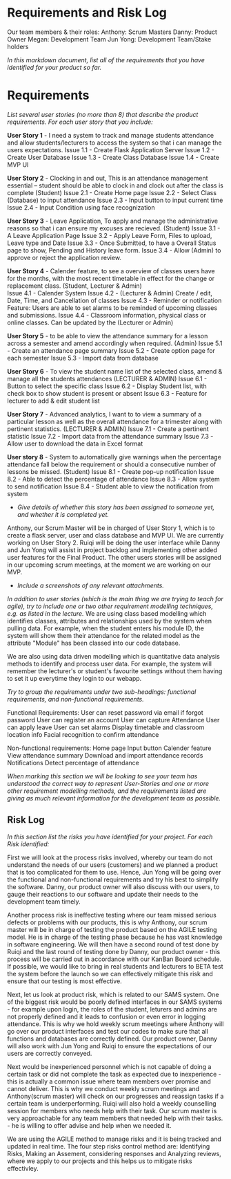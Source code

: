 # Requirements and Risk Log
Our team members & their roles:
Anthony: Scrum Masters
Danny: Product Owner
Megan: Development Team
Jun Yong: Development Team/Stake holders

*In this markdown document, list all of the requirements that you have identified for your product so far.*

# Requirements

*List several user stories (no more than 8) that describe the product requirements. For each user story that you include:*

**User Story 1** - I need a system to track and manage students attendance and allow students/lecturers to access the system so that i can manage the users expectations. 
Issue 1.1 - Create Flask Application Server
Issue 1.2 - Create User Database
Issue 1.3 - Create Class Database
Issue 1.4 - Create MVP UI

**User Story 2** - Clocking in and out, This is an attendance management essential – student should be able to clock in and clock out after the class is complete (Student)
Issue 2.1 -  Create Home page
Issue 2.2 - Select Class (Database) to input attendance
Issue 2.3 -  Input button to input current time 
Issue 2.4 -  Input Condition using face recognization

**User Story 3** - Leave Application, To apply and manage the administrative reasons so that i can ensure my excuses are recieved. (Student)
Issue 3.1 - A Leave Application Page
Issue 3.2 - Apply Leave Form, Files to upload, Leave type and Date
Issue 3.3 - Once Submitted, to have a Overall Status page to show, Pending and History leave form.
Issue 3.4 - Allow (Admin) to approve or reject the application review. 

**User Story 4** - Calender feature, to see a overview of classes users have for the months, with the most recent timetable in effect for the change or replacement class. (Student, Lecturer & Admin)  
Issue 4.1 - Calender System
Issue 4.2 - (Lecturer & Admin) Create / edit, Date, Time, and Cancellation of classes 
Issue 4.3 - Reminder or notification Feature: Users are able to set alarms to be reminded of upcoming classes and submissions. 
Issue 4.4 - Classroom information, physical class or online classes. Can be updated by the (Lecturer or Admin)

**User Story 5** - to be able to view the attendance summary for a lesson across a semester and amend accordingly when required. (Admin)
Issue 5.1 -  Create an attendance page summary
Issue 5.2 -  Create option page for each semester
Issue 5.3 -   Import data from database

**User Story 6** - To view the student name list of the selected class, amend & manage all the students attendances (LECTURER & ADMIN)
Issue 6.1 - Button to select the specific class
Issue 6.2 -  Display Student list, with check box to show student is present or absent
Issue 6.3 - Feature for lecturer to add & edit student list

**User Story 7** - Advanced analytics, I want to to view a summary of a particular lesson as well as the overall attendance for a trimester along with pertinent statistics.  (LECTURER & ADMIN)
Issue 7.1 -  Create a pertinent statistic
Issue 7.2 -  Import data from the attendance summary
Issue 7.3 -  Allow user to download the data in Excel format

**User story 8** - System to automatically give warnings when the percentage attendance fall below the requirement or should a consecutive number of lessons be missed. (Student)
Issue 8.1 -  Create pop-up notification
Issue 8.2 - Able to detect the percentage of attendance
Issue 8.3 - Allow system to send notification 
Issue 8.4 -  Student able to view the notification from system


* *Give details of whether this story has been assigned to someone yet, and whether it is completed yet.*

Anthony, our Scrum Master will be in charged of User Story 1, which is to create a flask server, user and class database and MVP UI. We are currently working on User Story 2. Ruiqi will be doing the user interface while Danny and Jun Yong will assist in project backlog and implementing other added user features for the Final Product.
The other users stories will be assigned in our upcoming scrum meetings, at the moment we are working on our MVP.

* *Include a screenshots of any relevant attachments.*

*In addition to user stories (which is the main thing we are trying to teach for agile), try to include one or two other requirement modelling techniques, e.g. as listed in the lecture.*
We are using class based modelling which identifies classes, attributes and relationships used by the system when pulling data. For example, when the student enters his module ID, the system
will show them their attendance for the related model as the attribute "Module" has been classed into our code database.

We are also using data driven modelling which is quantitative data analysis methods to identify and process user data. For example, the system will remember the lecturer's or student's favourite settings
without them having to set it up everytime they login to our webapp. 

*Try to group the requirements under two sub-headings: functional requirements, and non-functional requirements.*

Functional Requirements:
User can reset password via email if forgot password
User can register an account
User can capture Attendance
User can apply leave
User can set alarms
Display timetable and classroom location info
Facial recognition to confirm attendance

Non-functional requirements:
Home page
Input button
Calender feature
View attendance summary
Download and import attendance records
Notifications
Detect percentage of attendance

*When marking this section we will be looking to see your team has understood the correct way to represent User-Stories and one or more other requirement modelling methods, and the requirements listed are giving as much relevant information for the development team as possible.*

## Risk Log

*In this section list the risks you have identified for your project.  For each Risk identified:*

First we will look at the process risks involved, whereby our team do not understand the needs of our users (customers) and we planned a product that is too complicated for them to use.
Hence, Jun Yong will be going over the functional and non-functional requirements and try his best to simplify the software. Danny, our product owner will also discuss with our users,
to gauge their reactions to our software and update their needs to the development team timely.

Another process risk is ineffective testing where our team missed serious defects or problems with our products, this is why Anthony, our scrum master will be in charge of testing the product
based on the AGILE testing model. He is in charge of the testing phase because he has vast knowledge in software engineering. We will then have a second round of test done by Ruiqi and the last
round of testing done by Danny, our product owner - this process will be carried out in accordance with our KanBan Board schedule. If possible, we would like to bring in real students and lecturers
to BETA test the system before the launch so we can effectively mitigate this risk and ensure that our testing is most effective.

Next, let us look at product risk, which is related to our SAMS system. One of the biggest risk would be poorly defined interfaces in our SAMS systems - for example upon login, the roles of the student,
leturers and admins are not properly defined and it leads to confusion or even error in logging attendance. This is why we hold weekly scrum meetings where Anthony will go over our product interfaces and
test our codes to make sure that all functions and databases are correctly defined. Our product owner, Danny will also work with Jun Yong and Ruiqi to ensure the expectations of our users are correctly conveyed.

Next would be inexperienced personnel which is not capable of doing a certain task or did not complete the task as expected due to inexperience - this is actually a common issue where team members over promise and
cannot deliver. This is why we conduct weekly scrum meetings and Anthony(scrum master) will check on our progresses and reassign tasks if a certain team is underperforming. Ruiqi will also hold a weekly counselling session
for members who needs help with their task. Our scrum master is very approachable for any team members that needed help with their tasks. - he is willing to offer advise and help when we needed it.

We are using the AGILE method to manage risks and it is being tracked and updated in real time. The four step risks control method are: Identifying Risks, Making an Assement, considering responses and Analyzing reviews, where
we apply to our projects and this helps us to mitigate risks effectivley. 
